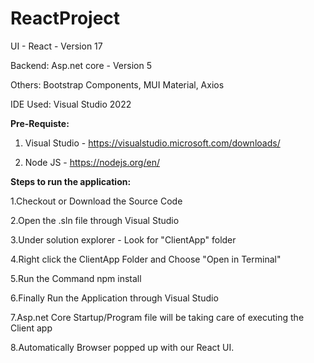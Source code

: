 # ReactProject

UI - React - Version 17

Backend: Asp.net core - Version 5

Others: Bootstrap Components, MUI Material, Axios

IDE Used: Visual Studio 2022

**Pre-Requiste:**

1. Visual Studio - https://visualstudio.microsoft.com/downloads/

2. Node JS - https://nodejs.org/en/

**Steps to run the application:**

1.Checkout or Download the Source Code

2.Open the .sln file through Visual Studio

3.Under solution explorer - Look for "ClientApp" folder

4.Right click the ClientApp Folder and Choose "Open in Terminal"

5.Run the Command npm install

6.Finally Run the Application through Visual Studio 

7.Asp.net Core Startup/Program file will be taking care of executing the Client app

8.Automatically Browser popped up with our React UI.
